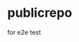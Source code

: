 # publicrepo
for e2e test





























































































































































































































































































































































































































































































































































































































































































































































































































































































































































































































































































































































































































































































































































































































































































































































































































































































































































